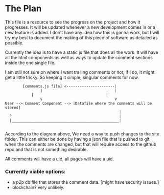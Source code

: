 # The Plan

This file is a resource to see the progress on the project and how it progresses. It will be updated whenever a new development comes in or a new feature is added. I don't have any idea how this is gonna work, but I will try my best to document the making of this piece of software as detailed as possible.


Currently the idea is to have a static js file that does all the work. It will have all the html components as well as ways to update the comment sections inside the one single file.

I am still not sure on where I want trailing comments or not, if I do, it might get a little tricky. So keeping it simple, singular comments for now. 

```
        [comments.js file] <----------------------|
                |                                 |
	        |                                 |
                V                                 V
User --> Comment Component --> [Datafile where the comments will be stored]
                                                    |
  ^                                                 |
  |_________________________________________________|


```

According to the diagram above, We need a way to push changes to the site folder. This can either be done by having a json file that is pushed to git when the comments are changed, but that will require access to the github repo and that is not something desirable. 

All comments will have a uid, all pages will have a uid.

### Currently viable options: 
- a p2p db file that stores the comment data. [might have security issues.]
- blockchain? very unlikely.
